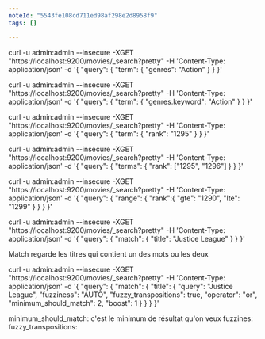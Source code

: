 ```yaml
---
noteId: "5543fe108cd711ed98af298e2d8958f9"
tags: []

---
```


curl -u admin:admin --insecure -XGET "https://localhost:9200/movies/_search?pretty" -H 'Content-Type: application/json' -d '{
  "query": {
    "term": {
      "genres": "Action"
    }
  }
}'

curl -u admin:admin --insecure -XGET "https://localhost:9200/movies/_search?pretty" -H 'Content-Type: application/json' -d '{
  "query": {
    "term": {
      "genres.keyword": "Action"
    }
  }
}'

curl -u admin:admin --insecure -XGET "https://localhost:9200/movies/_search?pretty" -H 'Content-Type: application/json' -d '{
  "query": {
    "term": {
      "rank": "1295"
    }
  }
}'

curl -u admin:admin --insecure -XGET "https://localhost:9200/movies/_search?pretty" -H 'Content-Type: application/json' -d '{
  "query": {
    "terms": {
      "rank": ["1295", "1296"]
    }
  }
}'

curl -u admin:admin --insecure -XGET "https://localhost:9200/movies/_search?pretty" -H 'Content-Type: application/json' -d '{
  "query": {
    "range": {
        "rank":{
                "gte": "1290",
                "lte": "1299"
        }
    }
  }
}'

curl -u admin:admin --insecure -XGET "https://localhost:9200/movies/_search?pretty" -H 'Content-Type: application/json' -d '{
  "query": {
    "match": {
      "title": "Justice League"
    }
  }
}'

Match regarde les titres qui contient un des mots ou les deux

curl -u admin:admin --insecure -XGET "https://localhost:9200/movies/_search?pretty" -H 'Content-Type: application/json' -d '{
 "query": {
   "match": {
     "title": {
       "query": "Justice League",
       "fuzziness": "AUTO",
       "fuzzy_transpositions": true,
       "operator":  "or",
       "minimum_should_match": 2,
       "boost": 1
     }
   }
 }
}'

minimum_should_match:  c'est le minimum de résultat qu'on veux
fuzzines: 
fuzzy_transpositions:
